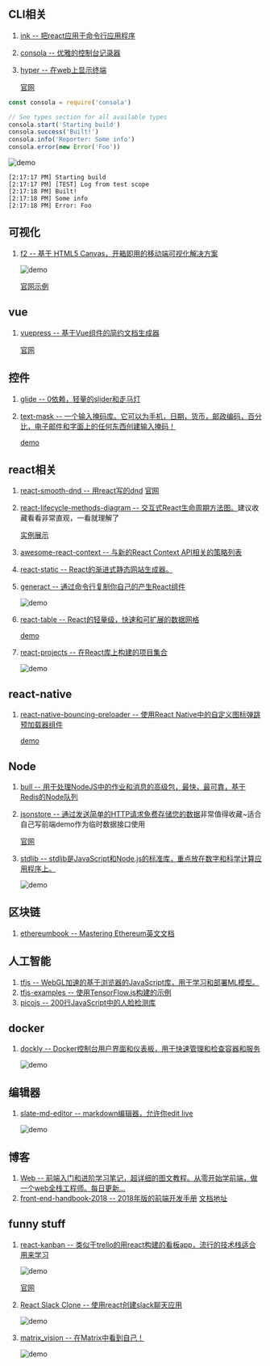 ## CLI相关
1. [ink -- 把react应用于命令行应用程序](https://github.com/vadimdemedes/ink)
2. [consola -- 优雅的控制台记录器](https://github.com/nuxt/consola)
3. [hyper -- 在web上显示终端](https://github.com/zeit/hyper)
    
    [官网](https://hyper.is/)
```js
const consola = require('consola')

// See types section for all available types
consola.start('Starting build')
consola.success('Built!')
consola.info('Reporter: Some info')
consola.error(new Error('Foo'))
```
![demo](https://github.com/nuxt/consola/raw/master/assets/screen1.png)
```
[2:17:17 PM] Starting build
[2:17:17 PM] [TEST] Log from test scope
[2:17:18 PM] Built!
[2:17:18 PM] Some info
[2:17:18 PM] Error: Foo
```
## 可视化
1. [f2 -- 基于 HTML5 Canvas，开箱即用的移动端可视化解决方案](https://github.com/antvis/f2)

    ![demo](https://camo.githubusercontent.com/57a735f3893b242fa749dc2748c2b46a92a8f107/68747470733a2f2f67772e616c697061796f626a656374732e636f6d2f7a6f732f726d73706f7274616c2f764e424e49477643694977714c7761596a5755792e706e67)
    
    [官网示例](https://antv.alipay.com/zh-cn/f2/3.x/demo/index.html)
## vue
1. [vuepress -- 基于Vue组件的简约文档生成器](https://github.com/vuejs/vuepress)    
    
    [官网](https://vuepress.vuejs.org/)
## 控件
1. [glide -- 0依赖，轻量的slider和走马灯](https://github.com/glidejs/glide)
2. [text-mask -- 一个输入掩码库。它可以为手机，日期，货币，邮政编码，百分比，电子邮件和字面上的任何东西创建输入掩码！](https://github.com/text-mask/text-mask)
    
    [demo](https://text-mask.github.io/text-mask/)
## react相关
1. [react-smooth-dnd -- 用react写的dnd](https://github.com/kutlugsahin/react-smooth-dnd)
    [官网](https://kutlugsahin.github.io/smooth-dnd-demo/)
2. [react-lifecycle-methods-diagram -- 交互式React生命周期方法图。](https://github.com/wojtekmaj/react-lifecycle-methods-diagram)建议收藏看看非常直观，一看就理解了
    
    [实例展示](http://projects.wojtekmaj.pl/react-lifecycle-methods-diagram/)
3. [awesome-react-context -- 与新的React Context API相关的策略列表](https://github.com/diegohaz/awesome-react-context)
4. [react-static -- React的渐进式静态网站生成器。](https://github.com/nozzle/react-static)
5. [generact -- 通过命令行复制你自己的产生React组件](https://github.com/diegohaz/generact)
    
    ![demo](https://user-images.githubusercontent.com/3068563/27687316-bb5bd832-5cac-11e7-9761-c489e5a3a9f0.gif)
6. [react-table --  React的轻量级，快速和可扩展的数据网格](https://github.com/react-tools/react-table)

    [demo](https://react-table.js.org/#/story/simple-table)
7. [react-projects -- 在React库上构建的项目集合](https://github.com/ajayns/react-projects)
    
    ![demo](https://camo.githubusercontent.com/3fb5af147b1a6b896122acda4cd10ab36615bbd1/68747470733a2f2f6d656469612e67697068792e636f6d2f6d656469612f6c30485568684174623836765941486b592f67697068792e676966)
## react-native
1. [react-native-bouncing-preloader -- 使用React Native中的自定义图标弹跳预加载器组件](https://github.com/sonnylazuardi/react-native-bouncing-preloader)
    
    [demo](https://github.com/sonnylazuardi/react-native-bouncing-preloader/raw/master/bouncingpreloader.gif)
## Node
1. [bull -- 用于处理NodeJS中的作业和消息的高级包，最快，最可靠，基于Redis的Node队列](https://github.com/OptimalBits/bull)
2. [jsonstore -- 通过发送简单的HTTP请求免费存储您的数据](https://github.com/bluzi/jsonstore)非常值得收藏~适合自己写前端demo作为临时数据接口使用
    
    [官网](https://www.jsonstore.io/)
3. [stdlib -- stdlib是JavaScript和Node.js的标准库，重点放在数字和科学计算应用程序上。](https://github.com/stdlib-js/stdlib)

    ![demo](https://camo.githubusercontent.com/603be274fc41ee39a4095b7c349016f85ee31945/68747470733a2f2f63646e2e7261776769742e636f6d2f7374646c69622d6a732f7374646c69622f323033383339333533626337343239376665363431323037323730663739313764326264613536302f646f63732f6173736574732f726561646d652f626173655f7370656369616c5f6d6174682e706e67)
## 区块链
1. [ethereumbook -- Mastering Ethereum英文文档](https://github.com/ethereumbook/ethereumbook)
## 人工智能
1. [tfjs -- WebGL加速的基于浏览器的JavaScript库，用于学习和部署ML模型。](https://github.com/tensorflow/tfjs)
2. [tfjs-examples -- 使用TensorFlow.js构建的示例](https://github.com/tensorflow/tfjs-examples)
3. [picojs -- 200行JavaScript中的人脸检测库](https://github.com/tehnokv/picojs)
## docker
1. [dockly -- Docker控制台用户界面和仪表板，用于快速管理和检查容器和服务](https://github.com/lirantal/dockly)

    ![demo](https://cloud.githubusercontent.com/assets/316371/25682867/c5212216-3027-11e7-8f36-72d38516d2af.gif)
## 编辑器
1. [slate-md-editor -- markdown编辑器，允许你edit live](https://github.com/Canner/slate-md-editor)
    
    ![demo](https://camo.githubusercontent.com/bc834753864f7caa28eac31ec8df3d2edbeb56c4/68747470733a2f2f692e696d6775722e636f6d2f654c4f43766c752e676966)
## 博客
1. [Web -- 前端入门和进阶学习笔记，超详细的图文教程。从零开始学前端，做一个web全栈工程师。每日更新...](https://github.com/smyhvae/Web)
2. [front-end-handbook-2018 -- 2018年版的前端开发手册](https://github.com/FrontendMasters/front-end-handbook-2018)
    [文档地址](https://frontendmasters.com/books/front-end-handbook/2018/)
## funny stuff
1. [react-kanban -- 类似于trello的用react构建的看板app，流行的技术栈适合用来学习](https://github.com/yogaboll/react-kanban)
    
    ![demo](https://github.com/yogaboll/react-kanban/raw/master/example.gif)
    
    [官网](https://www.reactkanban.com)
2. [React Slack Clone -- 使用react创建slack聊天应用](https://github.com/pusher/react-slack-clone)
    
    ![demo](https://user-images.githubusercontent.com/1457604/35891289-687ad6ec-0b9b-11e8-99cc-ffbad31a017e.gif)
3. [matrix_vision -- 在Matrix中看到自己！](https://github.com/emilyxxie/matrix_vision)
    
    ![demo](https://github.com/emilyxxie/matrix_vision/raw/master/matrix_preview_2.gif)
        